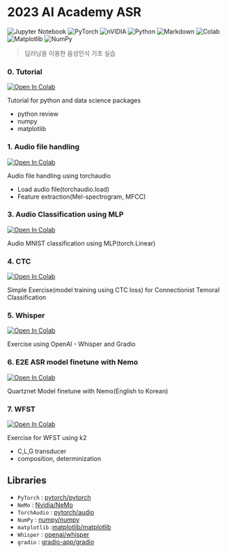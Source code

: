 # 2023 AI Academy ASR

![Jupyter Notebook](https://img.shields.io/badge/jupyter-%23FA0F00.svg?style=for-the-badge&logo=jupyter&logoColor=white)
![PyTorch](https://img.shields.io/badge/PyTorch-%23EE4C2C.svg?style=for-the-badge&logo=PyTorch&logoColor=white)
![nVIDIA](https://img.shields.io/badge/nVIDIA-%2376B900.svg?style=for-the-badge&logo=nVIDIA&logoColor=white)
![Python](https://img.shields.io/badge/python-3670A0?style=for-the-badge&logo=python&logoColor=ffdd54)
![Markdown](https://img.shields.io/badge/markdown-%23000000.svg?style=for-the-badge&logo=markdown&logoColor=white)
![Colab](https://img.shields.io/badge/Colab-F9AB00?style=for-the-badge&logo=googlecolab&color=525252)
![Matplotlib](https://img.shields.io/badge/Matplotlib-%23ffffff.svg?style=for-the-badge&logo=Matplotlib&logoColor=black)
![NumPy](https://img.shields.io/badge/numpy-%23013243.svg?style=for-the-badge&logo=numpy&logoColor=white)

> 딥러닝을 이용한 음성인식 기초 실습

### 0. Tutorial
<a href="https://colab.research.google.com/github/june-oh/2023_AI_Academy_ASR/blob/main/0_tutorial.ipynb" ><img src="https://colab.research.google.com/assets/colab-badge.svg" alt="Open In Colab"/></a>

Tutorial for python and data science packages
- python review
- numpy
- matplotlib

### 1. Audio file handling
<a href="https://colab.research.google.com/github/june-oh/2023_AI_Academy_ASR/blob/main/1_Audio_file_handling_using_torchaudio.ipynb" ><img src="https://colab.research.google.com/assets/colab-badge.svg" alt="Open In Colab"/></a>

Audio file handling using torchaudio
- Load audio file(torchaudio.load)
- Feature extraction(Mel-spectrogram, MFCC)

### 3. Audio Classification using MLP
<a href="https://colab.research.google.com/github/june-oh/2023_AI_Academy_ASR/blob/main/3_Audio_Classification_using_MLP.ipynb"><img src="https://colab.research.google.com/assets/colab-badge.svg" alt="Open In Colab"/></a>

Audio MNIST classification using MLP(torch.Linear)

### 4. CTC
<a href="https://colab.research.google.com/github/june-oh/2023_AI_Academy_ASR/blob/main/4_CTC.ipynb"><img src="https://colab.research.google.com/assets/colab-badge.svg" alt="Open In Colab"/></a>

Simple Exercise(model training using CTC loss) for Connectionist Temoral Classification 

### 5. Whisper
<a href="https://colab.research.google.com/github/june-oh/2023_AI_Academy_ASR/blob/main/5_whisper.ipynb" ><img src="https://colab.research.google.com/assets/colab-badge.svg" alt="Open In Colab"/></a>

Exercise using OpenAI - Whisper and Gradio

### 6. E2E ASR model finetune with Nemo
<a href="https://colab.research.google.com/github/june-oh/2023_AI_Academy_ASR/blob/main/6_nemo_finetuning.ipynb"><img src="https://colab.research.google.com/assets/colab-badge.svg" alt="Open In Colab"/></a>

Quartznet Model finetune with Nemo(English to Korean)

### 7. WFST 
<a href="https://colab.research.google.com/github/june-oh/2023_AI_Academy_ASR/blob/main/7_WFST.ipynb"><img src="https://colab.research.google.com/assets/colab-badge.svg" alt="Open In Colab"/></a>

Exercise for WFST using k2
- C,L,G transducer
- composition, determinization

## Libraries
- `PyTorch` : [pytorch/pytorch]( https://github.com/pytorch/pytorch )
- `NeMo` : [Nvidia/NeMo](https://github.com/NVIDIA/NeMo)
- `TorchAudio` : [pytorch/audio](https://github.com/pytorch/audio) 
- `NumPy` : [numpy/numpy](https://github.com/numpy/numpy)
- `matplotlib` :[matplotlib/matplotlib](https://github.com/matplotlib/matplotlib)
- `Whisper` : [openai/whisper](https://github.com/openai/whisper)
- `gradio` : [gradio-app/gradio](https://github.com/gradio-app/gradio)
